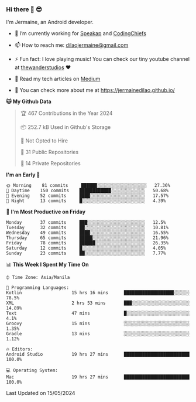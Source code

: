 ### Hi there 👋 😎
I'm Jermaine, an Android developer.

- 🔭 I’m currently working for [Speakap](https://www.speakap.com/) and [CodingChiefs](https://codingchiefs.com/en/)

- 📫 How to reach me: dilaojermaine@gmail.com

- ⚡ Fun fact: I love playing music! You can check our tiny youtube channel at [thewanderstudios](https://www.youtube.com/thewanderstudios) ♥️

- 📖 Read my tech articles on [Medium](https://jermainedilao.medium.com/)

- 👀 You can check more about me at https://jermainedilao.github.io/

<!--
**jermainedilao/jermainedilao** is a ✨ _special_ ✨ repository because its `README.md` (this file) appears on your GitHub profile.

Here are some ideas to get you started:

- 🔭 I’m currently working on ...
- 🌱 I’m currently learning ...
- 👯 I’m looking to collaborate on ...
- 🤔 I’m looking for help with ...
- 💬 Ask me about ...
- 📫 How to reach me: ...
- 😄 Pronouns: ...
- ⚡ Fun fact: ...
-->

<!--START_SECTION:waka-->
**🐱 My Github Data** 

> 🏆 467 Contributions in the Year 2024
 > 
> 📦 252.7 kB Used in Github's Storage 
 > 
> 🚫 Not Opted to Hire
 > 
> 📜 31 Public Repositories 
 > 
> 🔑 14 Private Repositories  
 > 
**I'm an Early 🐤** 

```text
🌞 Morning    81 commits     ██████░░░░░░░░░░░░░░░░░░░   27.36% 
🌆 Daytime    150 commits    ████████████░░░░░░░░░░░░░   50.68% 
🌃 Evening    52 commits     ████░░░░░░░░░░░░░░░░░░░░░   17.57% 
🌙 Night      13 commits     █░░░░░░░░░░░░░░░░░░░░░░░░   4.39%

```
📅 **I'm Most Productive on Friday** 

```text
Monday       37 commits     ███░░░░░░░░░░░░░░░░░░░░░░   12.5% 
Tuesday      32 commits     ██░░░░░░░░░░░░░░░░░░░░░░░   10.81% 
Wednesday    49 commits     ████░░░░░░░░░░░░░░░░░░░░░   16.55% 
Thursday     65 commits     █████░░░░░░░░░░░░░░░░░░░░   21.96% 
Friday       78 commits     ██████░░░░░░░░░░░░░░░░░░░   26.35% 
Saturday     12 commits     █░░░░░░░░░░░░░░░░░░░░░░░░   4.05% 
Sunday       23 commits     ██░░░░░░░░░░░░░░░░░░░░░░░   7.77%

```


📊 **This Week I Spent My Time On** 

```text
⌚︎ Time Zone: Asia/Manila

💬 Programming Languages: 
Kotlin                   15 hrs 16 mins      ███████████████████░░░░░░   78.5% 
XML                      2 hrs 53 mins       ███░░░░░░░░░░░░░░░░░░░░░░   14.89% 
Text                     47 mins             █░░░░░░░░░░░░░░░░░░░░░░░░   4.1% 
Groovy                   15 mins             ░░░░░░░░░░░░░░░░░░░░░░░░░   1.35% 
Gradle                   13 mins             ░░░░░░░░░░░░░░░░░░░░░░░░░   1.12%

🔥 Editors: 
Android Studio           19 hrs 27 mins      █████████████████████████   100.0%

💻 Operating System: 
Mac                      19 hrs 27 mins      █████████████████████████   100.0%

```


 Last Updated on 15/05/2024
<!--END_SECTION:waka-->
